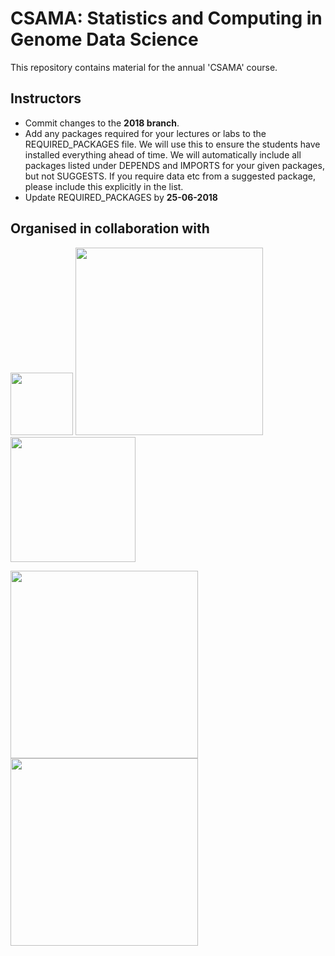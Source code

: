 # CSAMA: Statistics and Computing in Genome Data Science

This repository contains material for the annual 'CSAMA' course.

## Instructors

 - Commit changes to the **2018 branch**.
 - Add any packages required for your lectures or labs to the REQUIRED_PACKAGES file.  We will use this to ensure the students have installed everything ahead of time.  We will automatically include all packages listed under DEPENDS and IMPORTS for your given packages, but not SUGGESTS.  If you require data etc from a suggested package, please include this explicitly in the list.
 - Update REQUIRED_PACKAGES by **25-06-2018**




## Organised in collaboration with

<p float="left">
  
  <img src="http://www-huber.embl.de/csama2017/wp-content/uploads/2017/01/DSCTV.jpg" width="100" /> 
  <img src="http://www-huber.embl.de/csama2017/wp-content/uploads/2017/01/bioconductor_logo.png" width="300" />
  <img src="http://www-huber.embl.de/csama2017/wp-content/uploads/2017/01/VOICES_RGB_orizzontale.jpg" width="200" />
 
</p>
<p float="left">
  <img src="http://www.huber.embl.de/csama2017/wp-content/uploads/2017/01/de.NBI-Logo.png" width="300" />
  <img src="http://www.sound-biomed.eu/wp-content/uploads/sound_wordmark.svg" width="300" />
</p>

